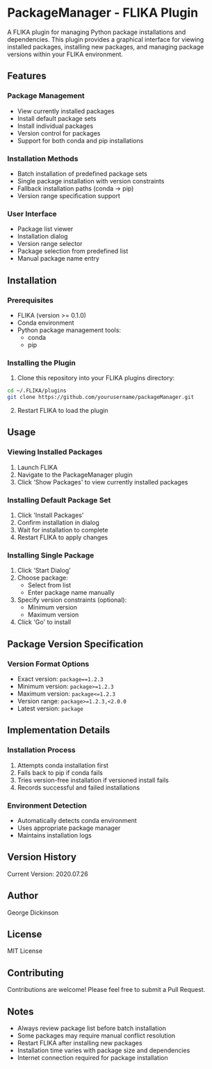 # PackageManager - FLIKA Plugin

A FLIKA plugin for managing Python package installations and dependencies. This plugin provides a graphical interface for viewing installed packages, installing new packages, and managing package versions within your FLIKA environment.

## Features

### Package Management
- View currently installed packages
- Install default package sets
- Install individual packages
- Version control for packages
- Support for both conda and pip installations

### Installation Methods
- Batch installation of predefined package sets
- Single package installation with version constraints
- Fallback installation paths (conda → pip)
- Version range specification support

### User Interface
- Package list viewer
- Installation dialog
- Version range selector
- Package selection from predefined list
- Manual package name entry

## Installation

### Prerequisites
- FLIKA (version >= 0.1.0)
- Conda environment
- Python package management tools:
  - conda
  - pip

### Installing the Plugin
1. Clone this repository into your FLIKA plugins directory:
```bash
cd ~/.FLIKA/plugins
git clone https://github.com/yourusername/packageManager.git
```

2. Restart FLIKA to load the plugin

## Usage

### Viewing Installed Packages
1. Launch FLIKA
2. Navigate to the PackageManager plugin
3. Click 'Show Packages' to view currently installed packages

### Installing Default Package Set
1. Click 'Install Packages'
2. Confirm installation in dialog
3. Wait for installation to complete
4. Restart FLIKA to apply changes

### Installing Single Package
1. Click 'Start Dialog'
2. Choose package:
   - Select from list
   - Enter package name manually
3. Specify version constraints (optional):
   - Minimum version
   - Maximum version
4. Click 'Go' to install

## Package Version Specification

### Version Format Options
- Exact version: `package==1.2.3`
- Minimum version: `package>=1.2.3`
- Maximum version: `package<=1.2.3`
- Version range: `package>=1.2.3,<2.0.0`
- Latest version: `package`

## Implementation Details

### Installation Process
1. Attempts conda installation first
2. Falls back to pip if conda fails
3. Tries version-free installation if versioned install fails
4. Records successful and failed installations

### Environment Detection
- Automatically detects conda environment
- Uses appropriate package manager
- Maintains installation logs

## Version History

Current Version: 2020.07.26

## Author

George Dickinson

## License

MIT License

## Contributing

Contributions are welcome! Please feel free to submit a Pull Request.

## Notes

- Always review package list before batch installation
- Some packages may require manual conflict resolution
- Restart FLIKA after installing new packages
- Installation time varies with package size and dependencies
- Internet connection required for package installation
